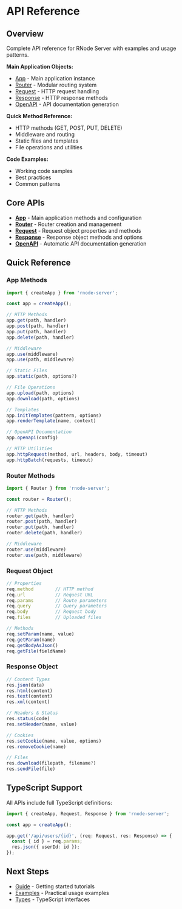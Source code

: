 # API Reference

## Overview

Complete API reference for RNode Server with examples and usage patterns.

**Main Application Objects:**
- [App](./app.md) - Main application instance
- [Router](./router.md) - Modular routing system
- [Request](./request.md) - HTTP request handling
- [Response](./response.md) - HTTP response methods
- [OpenAPI](./openapi.md) - API documentation generation

**Quick Method Reference:**
- HTTP methods (GET, POST, PUT, DELETE)
- Middleware and routing
- Static files and templates
- File operations and utilities

**Code Examples:**
- Working code samples
- Best practices
- Common patterns

## Core APIs

- **[App](./app.md)** - Main application methods and configuration
- **[Router](./router.md)** - Router creation and management
- **[Request](./request.md)** - Request object properties and methods
- **[Response](./response.md)** - Response object methods and options
- **[OpenAPI](./openapi.md)** - Automatic API documentation generation

## Quick Reference

### App Methods
```javascript
import { createApp } from 'rnode-server';

const app = createApp();

// HTTP Methods
app.get(path, handler)
app.post(path, handler)
app.put(path, handler)
app.delete(path, handler)

// Middleware
app.use(middleware)
app.use(path, middleware)

// Static Files
app.static(path, options?)

// File Operations
app.upload(path, options)
app.download(path, options)

// Templates
app.initTemplates(pattern, options)
app.renderTemplate(name, context)

// OpenAPI Documentation
app.openapi(config)

// HTTP Utilities
app.httpRequest(method, url, headers, body, timeout)
app.httpBatch(requests, timeout)
```

### Router Methods
```javascript
import { Router } from 'rnode-server';

const router = Router();

// HTTP Methods
router.get(path, handler)
router.post(path, handler)
router.put(path, handler)
router.delete(path, handler)

// Middleware
router.use(middleware)
router.use(path, middleware)
```

### Request Object
```javascript
// Properties
req.method        // HTTP method
req.url           // Request URL
req.params        // Route parameters
req.query         // Query parameters
req.body          // Request body
req.files         // Uploaded files

// Methods
req.setParam(name, value)
req.getParam(name)
req.getBodyAsJson()
req.getFile(fieldName)
```

### Response Object
```javascript
// Content Types
res.json(data)
res.html(content)
res.text(content)
res.xml(content)

// Headers & Status
res.status(code)
res.setHeader(name, value)

// Cookies
res.setCookie(name, value, options)
res.removeCookie(name)

// Files
res.download(filepath, filename?)
res.sendFile(file)
```

## TypeScript Support

All APIs include full TypeScript definitions:

```typescript
import { createApp, Request, Response } from 'rnode-server';

const app = createApp();

app.get('/api/users/{id}', (req: Request, res: Response) => {
  const { id } = req.params;
  res.json({ userId: id });
});
```

## Next Steps

- [Guide](../guide/) - Getting started tutorials
- [Examples](../examples/) - Practical usage examples
- [Types](../types/) - TypeScript interfaces
